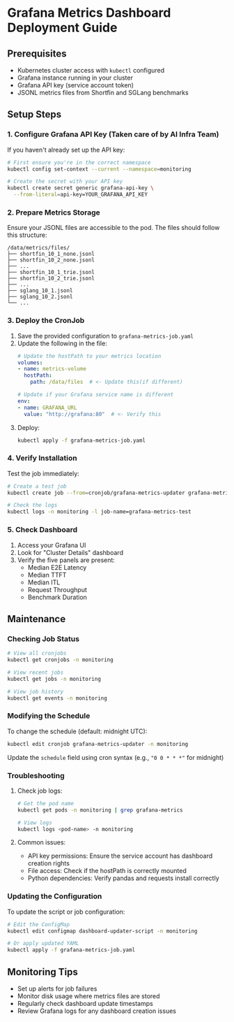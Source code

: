 # Grafana Metrics Dashboard Deployment Guide

## Prerequisites
- Kubernetes cluster access with `kubectl` configured
- Grafana instance running in your cluster
- Grafana API key (service account token)
- JSONL metrics files from Shortfin and SGLang benchmarks

## Setup Steps

### 1. Configure Grafana API Key (Taken care of by AI Infra Team)
If you haven't already set up the API key:
```bash
# First ensure you're in the correct namespace
kubectl config set-context --current --namespace=monitoring

# Create the secret with your API key
kubectl create secret generic grafana-api-key \
  --from-literal=api-key=YOUR_GRAFANA_API_KEY
```

### 2. Prepare Metrics Storage
Ensure your JSONL files are accessible to the pod. The files should follow this structure:
```
/data/metrics/files/
├── shortfin_10_1_none.jsonl
├── shortfin_10_2_none.jsonl
├── ...
├── shortfin_10_1_trie.jsonl
├── shortfin_10_2_trie.jsonl
├── ...
├── sglang_10_1.jsonl
├── sglang_10_2.jsonl
└── ...
```

### 3. Deploy the CronJob
1. Save the provided configuration to `grafana-metrics-job.yaml`
2. Update the following in the file:
   ```yaml
   # Update the hostPath to your metrics location
   volumes:
   - name: metrics-volume
     hostPath:
       path: /data/files  # <- Update this(if different)
   
   # Update if your Grafana service name is different
   env:
   - name: GRAFANA_URL
     value: "http://grafana:80"  # <- Verify this
   ```
3. Deploy:
   ```bash
   kubectl apply -f grafana-metrics-job.yaml
   ```

### 4. Verify Installation

Test the job immediately:
```bash
# Create a test job
kubectl create job --from=cronjob/grafana-metrics-updater grafana-metrics-test -n monitoring

# Check the logs
kubectl logs -n monitoring -l job-name=grafana-metrics-test
```

### 5. Check Dashboard
1. Access your Grafana UI
2. Look for "Cluster Details" dashboard
3. Verify the five panels are present:
   - Median E2E Latency
   - Median TTFT
   - Median ITL
   - Request Throughput
   - Benchmark Duration

## Maintenance

### Checking Job Status
```bash
# View all cronjobs
kubectl get cronjobs -n monitoring

# View recent jobs
kubectl get jobs -n monitoring

# View job history
kubectl get events -n monitoring
```

### Modifying the Schedule
To change the schedule (default: midnight UTC):
```bash
kubectl edit cronjob grafana-metrics-updater -n monitoring
```
Update the `schedule` field using cron syntax (e.g., `"0 0 * * *"` for midnight)

### Troubleshooting
1. Check job logs:
   ```bash
   # Get the pod name
   kubectl get pods -n monitoring | grep grafana-metrics
   
   # View logs
   kubectl logs <pod-name> -n monitoring
   ```

2. Common issues:
   - API key permissions: Ensure the service account has dashboard creation rights
   - File access: Check if the hostPath is correctly mounted
   - Python dependencies: Verify pandas and requests install correctly

### Updating the Configuration
To update the script or job configuration:
```bash
# Edit the ConfigMap
kubectl edit configmap dashboard-updater-script -n monitoring

# Or apply updated YAML
kubectl apply -f grafana-metrics-job.yaml
```

## Monitoring Tips
- Set up alerts for job failures
- Monitor disk usage where metrics files are stored
- Regularly check dashboard update timestamps
- Review Grafana logs for any dashboard creation issues
